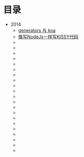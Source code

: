 # 目录

* 2014
   * [generators 与 koa](./2014/generators-and-koa.md)
   * [像写NodeJs一样写KISSY代码](./2014/write-kissy-link-nodejs.md)
   * []()
   * []()
   * []()
   * []()
   * []()
   * []()
   * []()
   * []()
   * []()
   * []()
   * []()
   * []()
   * []()
   * []()
   * []()
   * []()
   * []()
   * []()
   * []()
   * []()
   * []()